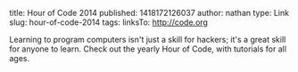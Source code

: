title: Hour of Code 2014
published: 1418172126037
author: nathan
type: Link
slug: hour-of-code-2014
tags: linksTo: http://code.org


Learning to program computers isn't just a skill for hackers; it's a great skill for anyone to learn.  Check out the yearly Hour of Code, with tutorials for all ages.